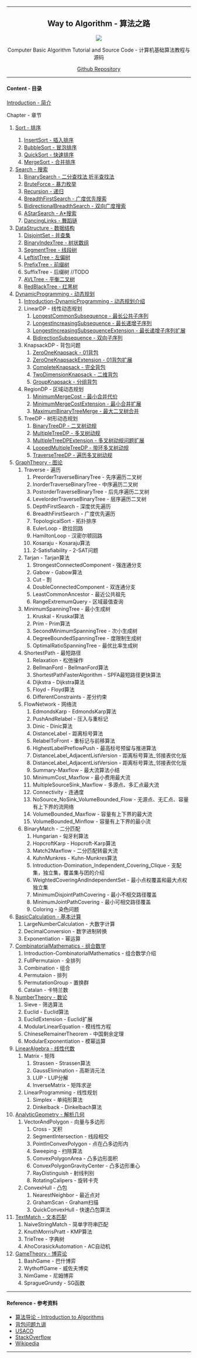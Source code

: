 <link rel="stylesheet" type="text/css" href="res/style.css" />
<link rel="stylesheet" type="text/css" href="../res/style.css" />
<link rel="stylesheet" type="text/css" href="../../res/style.css" />
<script type="text/javascript" async src="//cdn.bootcss.com/mathjax/2.7.0/MathJax.js?config=TeX-AMS-MML_HTMLorMML"></script>
<script type="text/javascript" async src="https://cdnjs.cloudflare.com/ajax/libs/mathjax/2.7.1/MathJax.js?config=TeX-MML-AM_CHTML"></script>


--------
<h2 align="center">Way to Algorithm - 算法之路</h2>
<p align="center"><img src="res/keyboard.jpg" /></p>
<p align="center">Computer Basic Algorithm Tutorial and Source Code - 计算机基础算法教程与源码</p>
<p align="center"><a href="https://github.com/zhaochenyou/Way-to-Algorithm">Github Repository</a></p>

--------
#### Content - 目录

[Introduction - 简介](https://zhaochenyou.github.io/Way-to-Algorithm/Introduction.md)

Chapter - 章节

1. [Sort - 排序](Chapter-1/README.md)
    1. [InsertSort - 插入排序](Chapter-1/InsertSort.md)
    2. [BubbleSort - 冒泡排序](Chapter-1/BubbleSort.md)
    3. [QuickSort - 快速排序](Chapter-1/QuickSort.md)
    4. [MergeSort - 合并排序](Chapter-1/MergeSort.md)

    <li><a href="Chapter-2/index.html">Search - 搜索</a><br>
    <ol>
        <li><a href="Chapter-2/BinarySearch.html">BinarySearch - 二分查找法 折半查找法</a></li>
        <li><a href="Chapter-2/BruteForce.html">BruteForce - 暴力枚举</a></li>
        <li><a href="Chapter-2/Recursion.html">Recursion - 递归</a></li>
        <li><a href="Chapter-2/BreadthFirstSearch.html">BreadthFirstSearch - 广度优先搜索</a></li>
        <li><a href="Chapter-2/BidirectionalBreadthSearch.html">BidirectionalBreadthSearch - 双向广度搜索</a></li>
        <li><a href="Chapter-2/AStarSearch.html">AStarSearch - A*搜索</a></li>
        <li><a href="Chapter-2/DancingLinks.html">DancingLinks - 舞蹈链</a></li>
    </ol>
    </li>

    <li><a href="https://zhaochenyou.github.io/Way-to-Algorithm/Chapter-3/">DataStructure - 数据结构</a><br>
    <ol>
        <li><a href="https://zhaochenyou.github.io/Way-to-Algorithm/Chapter-3/DisjointSet">DisjointSet - 并查集</a></li>
        <li><a href="https://zhaochenyou.github.io/Way-to-Algorithm/Chapter-3/BinaryIndexTree/">BinaryIndexTree - 树状数组</a></li>
        <li><a href="https://zhaochenyou.github.io/Way-to-Algorithm/Chapter-3/SegmentTree/">SegmentTree - 线段树</a></li>
        <li><a href="https://zhaochenyou.github.io/Way-to-Algorithm/Chapter-3/LeftistTree/">LeftistTree - 左偏树</a></li>
        <li><a href="https://zhaochenyou.github.io/Way-to-Algorithm/Chapter-3/PrefixTree/">PrefixTree - 前缀树</a></li>
        <li>SuffixTree - 后缀树 //TODO</li>
        <li><a href="https://zhaochenyou.github.io/Way-to-Algorithm/Chapter-3/AVLTree/">AVLTree - 平衡二叉树</a></li>
        <li><a href="https://zhaochenyou.github.io/Way-to-Algorithm/Chapter-3/RedBlackTree/">RedBlackTree - 红黑树</a></li>
    </ol>
    </li>
    <li><a href="https://zhaochenyou.github.io/Way-to-Algorithm/Chapter-4/">DynamicProgramming - 动态规划</a> <br>
    <ol>
        <li><a href="https://zhaochenyou.github.io/Way-to-Algorithm/Chapter-4/Introduction-DynamicProgramming/">Introduction-DynamicProgramming - 动态规划介绍</a></li>
        <li>LinearDP - 线性动态规划 
        <ol>
            <li><a href="https://zhaochenyou.github.io/Way-to-Algorithm/Chapter-4/LinearDP/LongestCommonSubsequence/">LongestCommonSubsequence - 最长公共子序列</a></li>
            <li><a href="https://zhaochenyou.github.io/Way-to-Algorithm/Chapter-4/LinearDP/LongestIncreasingSubsequence/">LongestIncreasingSubsequence - 最长递增子序列</a></li>
            <li><a href="https://zhaochenyou.github.io/Way-to-Algorithm/Chapter-4/LinearDP/LongestIncreasingSubsequenceExtension/">LongestIncreasingSubsequenceExtension - 最长递增子序列扩展</a></li>
            <li><a href="https://zhaochenyou.github.io/Way-to-Algorithm/Chapter-4/LinearDP/BidirectionSubsequence/">BidirectionSubsequence - 双向子序列</a></li>
        </ol>
        </li>
        <li>KnapsackDP - 背包问题 <br>
        <ol>
            <li><a href="https://zhaochenyou.github.io/Way-to-Algorithm/Chapter-4/KnapsackDP/ZeroOneKnapsack/">ZeroOneKnapsack - 01背包</a></li>
            <li><a href="https://zhaochenyou.github.io/Way-to-Algorithm/Chapter-4/KnapsackDP/ZeroOneKnapsackExtension/">ZeroOneKnapsackExtension - 01背包扩展</a></li>
            <li><a href="https://zhaochenyou.github.io/Way-to-Algorithm/Chapter-4/KnapsackDP/CompleteKnapsack/">CompleteKnapsack - 完全背包</a></li>
            <li><a href="https://zhaochenyou.github.io/Way-to-Algorithm/Chapter-4/KnapsackDP/TwoDimensionKnapsack/">TwoDimensionKnapsack - 二维背包</a></li>
            <li><a href="https://zhaochenyou.github.io/Way-to-Algorithm/Chapter-4/KnapsackDP/GroupKnapsack/">GroupKnapsack - 分组背包</a></li>
        </ol>
        </li>
        <li>RegionDP - 区域动态规划 <br>
        <ol>
            <li><a href="https://zhaochenyou.github.io/Way-to-Algorithm/Chapter-4/RegionDP/MinimumMergeCost/">MinimumMergeCost - 最小合并代价</a></li>
            <li><a href="https://zhaochenyou.github.io/Way-to-Algorithm/Chapter-4/RegionDP/MinimumMergeCostExtension/">MinimumMergeCostExtension - 最小合并扩展</a></li>
            <li><a href="https://zhaochenyou.github.io/Way-to-Algorithm/Chapter-4/RegionDP/MaximumBinaryTreeMerge/">MaximumBinaryTreeMerge - 最大二叉树合并</a></li>
        </ol>
        </li>
        <li>TreeDP - 树形动态规划 <br>
        <ol>
            <li><a href="https://zhaochenyou.github.io/Way-to-Algorithm/Chapter-4/TreeDP/BinaryTreeDP/">BinaryTreeDP - 二叉树动规</a></li>
            <li><a href="https://zhaochenyou.github.io/Way-to-Algorithm/Chapter-4/TreeDP/MultipleTreeDP/">MultipleTreeDP - 多叉树动规</a></li>
            <li><a href="https://zhaochenyou.github.io/Way-to-Algorithm/Chapter-4/TreeDP/MultipleTreeDPExtension/">MultipleTreeDPExtension - 多叉树动规问题扩展</a></li>
            <li><a href="https://zhaochenyou.github.io/Way-to-Algorithm/Chapter-4/TreeDP/LoopedMultipleTreeDP/">LoopedMultipleTreeDP - 带环多叉树动规</a></li>
            <li><a href="https://zhaochenyou.github.io/Way-to-Algorithm/Chapter-4/TreeDP/TraverseTreeDP/">TraverseTreeDP - 遍历多叉树动规</a></li>
        </ol>
        </li>
    </ol>
    </li>
    <li><a href="https://zhaochenyou.github.io/Way-to-Algorithm/Chapter-5/">GraphTheory - 图论</a> <br>
    <ol>
        <li>Traverse - 遍历 <br>
        <ol>
            <li>PreorderTraverseBinaryTree - 先序遍历二叉树</li>
            <li>InorderTraverseBinaryTree - 中序遍历二叉树</li>
            <li>PostorderTraverseBinaryTree - 后先序遍历二叉树</li>
            <li>LevelorderTraverseBinaryTree - 层序遍历二叉树</li>
            <li>DepthFirstSearch - 深度优先遍历</li>
            <li>BreadthFirstSearch - 广度优先遍历</li>
            <li>TopologicalSort - 拓扑排序</li>
            <li>EulerLoop - 欧拉回路</li>
            <li>HamiltonLoop - 汉密尔顿回路</li>
            <li>Kosaraju - Kosaraju算法</li>
            <li>2-Satisfiability - 2-SAT问题</li>
        </ol>
        </li>
        <li>Tarjan - Tarjan算法 <br>
        <ol>
            <li>StrongestConnectedComponent - 强连通分支</li>
            <li>Gabow - Gabow算法</li>
            <li>Cut - 割</li>
            <li>DoubleConnectedComponent - 双连通分支</li>
            <li>LeastCommonAncestor - 最近公共祖先</li>
            <li>RangeExtremumQuery - 区域最值查询</li>
        </ol>
        </li>
        <li>MinimumSpanningTree - 最小生成树 <br>
        <ol>
            <li>Kruskal - Kruskal算法</li>
            <li>Prim - Prim算法</li>
            <li>SecondMinimumSpanningTree - 次小生成树</li>
            <li>DegreeBoundedSpanningTree - 度限制生成树</li>
            <li>OptimalRatioSpanningTree - 最优比率生成树</li>
        </ol>
        </li>
        <li>ShortestPath - 最短路径 <br>
        <ol>
            <li>Relaxation - 松弛操作</li>
            <li>BellmanFord - BellmanFord算法</li>
            <li>ShortestPathFasterAlgorithm - SPFA最短路径更快算法</li>
            <li>Dijkstra - Dijkstra算法</li>
            <li>Floyd - Floyd算法</li>
            <li>DifferentConstraints - 差分约束</li>
        </ol>
        </li>
        <li>FlowNetwork - 网络流 <br>
        <ol>
            <li>EdmondsKarp - EdmondsKarp算法</li>
            <li>PushAndRelabel - 压入与重标记</li>
            <li>Dinic - Dinic算法</li>
            <li>DistanceLabel - 距离标号算法</li>
            <li>RelabelToFront - 重标记与前移算法</li>
            <li>HighestLabelPreflowPush - 最高标号预留与推进算法</li>
            <li>DistanceLabel_AdjacentListVersion - 距离标号算法_邻接表优化版</li>
            <li>DistanceLabel_AdjacentListVersion - 距离标号算法_邻接表优化版</li>
            <li>Summary-Maxflow - 最大流算法小结</li>
            <li>MinimumCost_Maxflow - 最小费用最大流</li>
            <li>MultipleSourceSink_Maxflow - 多源点、多汇点最大流</li>
            <li>Connectivity - 连通度</li>
            <li>NoSource_NoSink_VolumeBounded_Flow - 无源点、无汇点、容量有上下界的流网络</li>
            <li>VolumeBounded_Maxflow - 容量有上下界的最大流</li>
            <li>VolumeBounded_Minflow - 容量有上下界的最小流</li>
        </ol>
        </li>
        <li>BinaryMatch - 二分匹配 <br>
        <ol>
            <li>Hungarian - 匈牙利算法</li>
            <li>HopcroftKarp - Hopcroft-Karp算法</li>
            <li>Match2Maxflow - 二分匹配转最大流</li>
            <li>KuhnMunkres - Kuhn-Munkres算法</li>
            <li>Introduction-Domination_Independent_Covering_Clique - 支配集，独立集，覆盖集与团的介绍</li>
            <li>WeightedCoveringAndIndependentSet - 最小点权覆盖和最大点权独立集</li>
            <li>MinimumDisjointPathCovering - 最小不相交路径覆盖</li>
            <li>MinimumJointPathCovering - 最小可相交路径覆盖</li>
            <li>Coloring - 染色问题</li>
        </ol>
        </li>
    </ol>
    </li>
    <li><a href="https://zhaochenyou.github.io/Way-to-Algorithm/Chapter-6/">BasicCalculation - 基本计算</a> <br>
    <ol>
        <li>LargeNumberCalculation - 大数字计算</li>
        <li>DecimalConversion - 数字进制转换</li>
        <li>Exponentiation - 幂运算</li>
    </ol>
    </li>

    <li><a href="https://zhaochenyou.github.io/Way-to-Algorithm/Chapter-7/">CombinatorialMathematics - 组合数学</a> <br>
    <ol>
        <li>Introduction-CombinatorialMathematics - 组合数学介绍</li>
        <li>FullPermutaion - 全排列</li>
        <li>Combination - 组合</li>
        <li>Permutaion - 排列</li>
        <li>PermutationGroup - 置换群</li>
        <li>Catalan - 卡特兰数</li>
    </ol>
    </li>

    <li><a href="https://zhaochenyou.github.io/Way-to-Algorithm/Chapter-8/">NumberTheory - 数论</a> <br>
    <ol>
        <li>Sieve - 筛选算法</li>
        <li>Euclid - Euclid算法</li>
        <li>EuclidExtension - Euclid扩展</li>
        <li>ModularLinearEquation - 模线性方程</li>
        <li>ChineseRemainerTheorem - 中国剩余定理</li>
        <li>ModularExponentiation - 模幂运算</li>
    </ol>
    </li>

    <li><a href="https://zhaochenyou.github.io/Way-to-Algorithm/Chapter-9/">LinearAlgebra - 线性代数</a> <br>
    <ol>
        <li>Matrix - 矩阵 <br>
        <ol>
            <li>Strassen - Strassen算法</li>
            <li>GaussElimination - 高斯消元法</li>
            <li>LUP - LUP分解</li>
            <li>InverseMatrix - 矩阵求逆</li>
        </ol>
        </li>
        <li>LinearProgramming - 线性规划 <br>
        <ol>
            <li>Simplex - 单纯形算法</li>
            <li>Dinkelback - Dinkelbach算法</li>
        </ol>
        </li>
    </ol>
    </li>

    <li><a href="https://zhaochenyou.github.io/Way-to-Algorithm/Chapter-10/">AnalyticGeometry - 解析几何</a> <br>
    <ol>
        <li>VectorAndPolygon - 向量与多边形 <br>
        <ol>
            <li>Cross - 叉积</li>
            <li>SegmentIntersection - 线段相交</li>
            <li>PointInConvexPolygon - 点在凸多边形内</li>
            <li>Sweeping - 扫除算法</li>
            <li>ConvexPolygonArea - 凸多边形面积</li>
            <li>ConvexPolygonGravityCenter - 凸多边形重心</li>
            <li>RayDistinguish - 射线判别</li>
            <li>RotatingCalipers - 旋转卡壳</li>
        </ol>
        </li>
        <li>ConvexHull - 凸包 <br>
        <ol>
            <li>NearestNeighbor - 最近点对</li>
            <li>GrahamScan - Graham扫描</li>
            <li>QuickConvexHull - 快速凸包算法</li>
        </ol>
        </li>
    </ol>
    </li>

    <li><a href="https://zhaochenyou.github.io/Way-to-Algorithm/Chapter-11/">TextMatch - 文本匹配</a> <br>
    <ol>
        <li>NaiveStringMatch - 简单字符串匹配</li>
        <li>KnuthMorrisPratt - KMP算法</li>
        <li>TrieTree - 字典树</li>
        <li>AhoCorasickAutomation - AC自动机</li>
    </ol>
    </li>
    <li><a href="https://zhaochenyou.github.io/Way-to-Algorithm/Chapter-12/">GameTheory - 博弈论</a> <br>
    <ol>
        <li>BashGame - 巴什博弈</li>
        <li>WythoffGame - 威佐夫博奕</li>
        <li>NimGame - 尼姆博弈</li>
        <li>SpragueGrundy - SG函数</li>
    </ol>
    </li>

</ol>

<hr>
<h4>Reference - 参考资料</h4>
<ul>
    <li><a href="http://ce.bonabu.ac.ir/uploads/30/CMS/user/file/115/EBook/Introduction.to.Algorithms.3rd.Edition.Sep.2010.pdf">算法导论 - Introduction to Algorithms</a></li>
    <li><a href="http://love-oriented.com/pack/">背包问题九讲</a></li>
    <li><a href="http://www.usaco.org/">USACO</a></li>
    <li><a href="http://stackoverflow.com/">StackOverflow</a></li>
    <li><a href="https://www.wikipedia.org/">Wikipedia</a></li>
</ul>

<hr>

</div>
<div id="right_box"></div>
</div>
</body>
</html>
